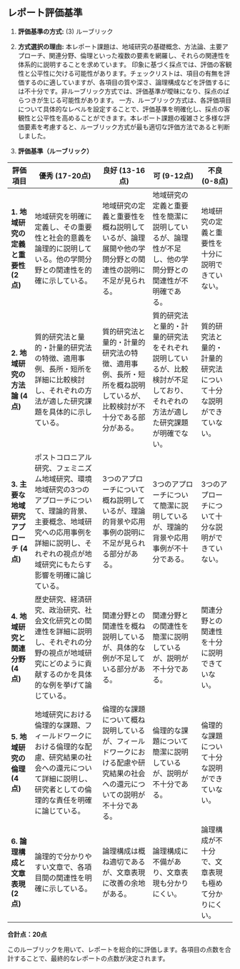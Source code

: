 ## レポート評価基準

1. **評価基準の方式:** (3) ルーブリック

2. **方式選択の理由:** 本レポート課題は、地域研究の基礎概念、方法論、主要アプローチ、関連分野、倫理といった複数の要素を網羅し、それらの関連性を体系的に説明することを求めています。  印象に基づく採点では、評価の客観性と公平性に欠ける可能性があります。チェックリストは、項目の有無を評価するのに適していますが、各項目の質や深さ、論理構成などを評価するには不十分です。非ルーブリック方式では、評価基準が曖昧になり、採点のばらつきが生じる可能性があります。  一方、ルーブリック方式は、各評価項目について具体的なレベルを設定することで、評価基準を明確化し、採点の客観性と公平性を高めることができます。本レポート課題の複雑さと多様な評価要素を考慮すると、ルーブリック方式が最も適切な評価方法であると判断しました。


3. **評価基準（ルーブリック）**

| 評価項目 | 優秀 (17-20点) | 良好 (13-16点) | 可 (9-12点) | 不良 (0-8点) |
|---|---|---|---|---|
| **1. 地域研究の定義と重要性 (2点)** | 地域研究を明確に定義し、その重要性と社会的意義を論理的に説明している。他の学問分野との関連性を的確に示している。 | 地域研究の定義と重要性を概ね説明しているが、論理展開や他の学問分野との関連性の説明に不足が見られる。 | 地域研究の定義と重要性を簡潔に説明しているが、論理性が不足し、他の学問分野との関連性が不明確である。 | 地域研究の定義と重要性を十分に説明できていない。 |
| **2. 地域研究の方法論 (4点)** | 質的研究法と量的・計量的研究法の特徴、適用事例、長所・短所を詳細に比較検討し、それぞれの方法が適した研究課題を具体的に示している。 | 質的研究法と量的・計量的研究法の特徴、適用事例、長所・短所を概ね説明しているが、比較検討が不十分である部分がある。 | 質的研究法と量的・計量的研究法をそれぞれ説明しているが、比較検討が不足しており、それぞれの方法が適した研究課題が明確でない。 | 質的研究法と量的・計量的研究法について十分な説明ができていない。 |
| **3. 主要な地域研究アプローチ (4点)** | ポストコロニアル研究、フェミニズム地域研究、環境地域研究の3つのアプローチについて、理論的背景、主要概念、地域研究への応用事例を詳細に説明し、それぞれの視点が地域研究にもたらす影響を明確に論じている。 | 3つのアプローチについて概ね説明しているが、理論的背景や応用事例の説明に不足が見られる部分がある。 | 3つのアプローチについて簡潔に説明しているが、理論的背景や応用事例が不十分である。 | 3つのアプローチについて十分な説明ができていない。 |
| **4. 地域研究と関連分野 (4点)** | 歴史研究、経済研究、政治研究、社会文化研究との関連性を詳細に説明し、それぞれの分野の視点が地域研究にどのように貢献するのかを具体的な例を挙げて論じている。 | 関連分野との関連性を概ね説明しているが、具体的な例が不足している部分がある。 | 関連分野との関連性を簡潔に説明しているが、説明が不十分である。 | 関連分野との関連性を十分に説明できていない。 |
| **5. 地域研究の倫理 (4点)** | 地域研究における倫理的な課題、フィールドワークにおける倫理的な配慮、研究結果の社会への還元について詳細に説明し、研究者としての倫理的な責任を明確に論じている。 | 倫理的な課題について概ね説明しているが、フィールドワークにおける配慮や研究結果の社会への還元についての説明が不十分である。 | 倫理的な課題について簡潔に説明しているが、説明が不十分である。 | 倫理的な課題について十分な説明ができていない。 |
| **6. 論理構成と文章表現 (2点)** | 論理的で分かりやすい文章で、各項目間の関連性を明確に示している。 | 論理構成は概ね適切であるが、文章表現に改善の余地がある。 | 論理構成に不備があり、文章表現も分かりにくい。 | 論理構成が不十分で、文章表現も極めて分かりにくい。 |


**合計点：20点**


このルーブリックを用いて、レポートを総合的に評価します。各項目の点数を合計することで、最終的なレポートの点数が決定されます。

